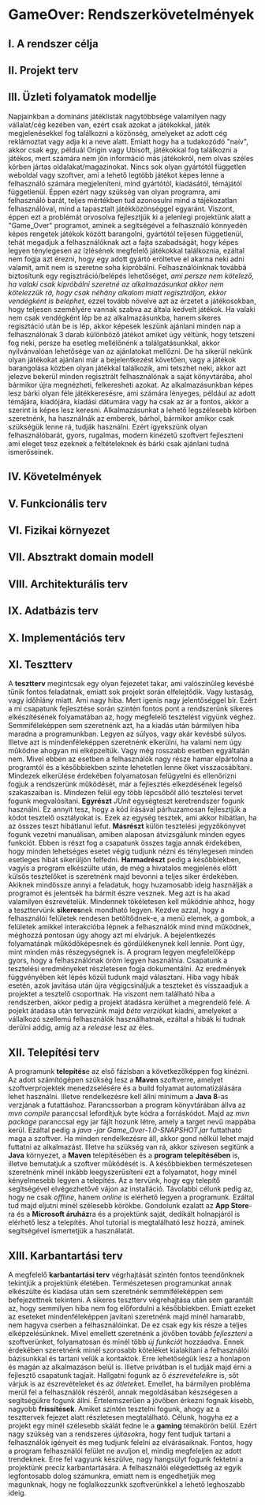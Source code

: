 # GameOver: Rendszerkövetelmények

## I. A rendszer célja

## II. Projekt terv

## III. Üzleti folyamatok modellje

Napjainkban a domináns játéklisták nagytöbbsége valamilyen nagy vállalat/cég kezében van,
ezért csak azokat a játékokkal, játék megjelenésekkel fog találkozni a közönség, amelyeket az
adott cég reklámoztat vagy adja ki a neve alatt. Emiatt hogy ha a tudakozódó "naív", akkor csak
egy, példuál Origin vagy Ubisoft, játékokkal fog találkozni a játékos, mert számára nem jön 
információ más játékokról, nem olvas széles körben jártas oldalakat/magazinokat. Nincs sok olyan
gyártótól független weboldal vagy szoftver, ami a lehető legtöbb játékot képes lenne a felhasználó
számára megjeleníteni, mind gyártótól, kiadásától, témájától függetlenül. Éppen ezért nagy szükség
van olyan programra, ami felhasználó barát, teljes mértékben tud azonosulni mind a tájékozatlan
felhasználóval, mind a tapasztalt játékközönséggel egyaránt. Viszont, éppen ezt a problémát orvosolva
fejlesztjük ki a jelenlegi projektünk alatt a "Game_Over" programot, aminek a segítségével a
felhasználó könnyedén képes rengetek játékok között barangolni, gyártótól teljesen függetlenül,
tehát megadjuk a felhasználóknak azt a fajta szabadságát, hogy képes legyen ténylegesen az 
ízlésének megfelelő játékokkal találkoznia, ezáltal nem fogja azt érezni, hogy egy adott gyártó
eröltetve el akarna neki adni valamit, amit nem is szeretne soha kipróbálni. Felhasználóinknak 
továbbá biztosítunk egy regisztráció/belépés lehetőséget, _ami persze nem kötelező, ha valaki csak
kipróbálni szeretné az alkalmazásunkat akkor nem kötelezzük rá, hogy csak néhány alkalom miatt
regisztráljon, ekkor vendégként is beléphet_, ezzel tovább növelve azt az érzetet a játékosokban, hogy teljesen
személyére vannak szabva az általa kedvelt játékok. Ha valaki nem csak vendégként lép be az 
alkalmazásunkba, hanem sikeres regisztáció után be is lép, akkor képesek leszünk ajánlani minden 
nap a felhasználónak 3 darab különböző játékot amiket úgy véltünk, hogy tetszeni fog neki, persze 
ha esetleg mellélőnénk a találgatásunkkal, akkor nyilvánvalóan lehetősége van az ajánlatokat
mellőzni. De ha sikerül nekünk olyan játékokat ajánlani már a bejelentkezést követően,
vagy a játékok barangolása közben olyan játékkal találkozik, ami tetszhet neki, akkor azt jelezve
bekerül minden regisztrált felhasználónak a saját könyvtárába, ahol bármikor újra megnézheti, felkeresheti
azokat. Az alkalmazásunkban képes lesz bárki olyan féle játékkeresésre, ami számára lényeges,
például az adott témájára, kiadójára, kiadási dátumára vagy ha csak az ár a fontos, akkor
a szerint is képes lesz keresni. Alkalmazásunkat a lehető legszélesebb körben szeretnénk, ha használnák
az emberek, bárhol, bármikor amikor csak szükségük lenne rá, tudják használni. Ezért igyekszünk 
olyan felhasználóbarát, gyors, rugalmas, modern kinézetű szoftvert fejleszteni ami eleget tesz
ezeknek a feltételeknek és bárki csak ajánlani tudná ismerőseinek.


## IV. Követelmények

## V. Funkcionális terv

## VI. Fizikai környezet

## VII. Absztrakt domain modell

## VIII. Architekturális terv

## IX. Adatbázis terv

## X. Implementációs terv

## XI. Tesztterv

A **tesztterv** megintcsak egy olyan fejezetet takar, ami valószínűleg kevésbé tűnik fontos feladatnak, emiatt sok projekt során elfelejtődik. Vagy lustaság, vagy időhiány miatt. Ami nagy hiba. Mert igenis nagy jelentőséggel bír. Ezért a mi csapatunk fejlesztése során szintén fontos pont a rendszerünk sikeres elkészítésének folyamatában az, hogy megfelelő tesztelést vigyünk véghez. Semmiféleképpen sem szeretnénk azt, ha a kiadás után bármilyen hiba maradna a programunkban. Legyen az súlyos, vagy akár kevésbé súlyos. Illetve azt is mindenféleképpen szeretnénk elkerülni, ha valami nem úgy működne ahogyan mi elképzeltük. Vagy még rosszabb esetben egyáltalán nem. Mivel ebben az esetben a felhasználók nagy része hamar elpártolna a programtól és a későbbiekben szinte lehetetlen lenne őket visszacsábítani. Mindezek elkerülése érdekében folyamatosan felügyelni és ellenőrizni fogjuk a rendszerünk működését, már a fejlesztés elkezdésének legelső szakaszaiban is. Mindezen felül egy több lépcsőből álló tesztelési tervet fogunk megvalósítani. **Egyrészt** *JUnit* egységteszt keretrendszer fogunk használni. Ez annyit tesz, hogy a kód írásával párhuzamosan fejlesztjük a kódot tesztelő osztályokat is. Ezek az egység tesztek, ami akkor hibátlan, ha az összes teszt hibátlanul lefut. **Másrészt** külön tesztelési jegyzőkönyvet fogunk vezetni manuálisan, amiben alaposan átvizsgálunk minden egyes funkciót. Ebben is részt fog a csapatunk összes tagja annak érdekében, hogy minden lehetséges esetet végig tudjunk nézni és ténylegesen minden esetleges hibát sikerüljön felfedni. **Harmadrészt** pedig a későbbiekben, vagyis a program elkészülte után, de még a hivatalos megjelenés előtt külsős tesztelőket is szeretnénk majd bevonni a teljes siker érdekében. Akiknek mindössze annyi a feladatuk, hogy huzamosabb ideig használják a programot és jelentsék ha bármit észre vesznek. Meg azt is ha akad valamilyen észrevételük. Mindennek tökéletesen kell működnie ahhoz, hogy a teszttervünk **sikeres**nek mondható legyen. Kezdve azzal, hogy a felhasználói felületek rendesen betöltődnek-e, a menü elemek, a gombok, a felületek amikkel interakcióba lépnek a felhasználók mind mind működnek, méghozzá pontosan úgy ahogy azt mi elvárjuk. A bejelentkezés folyamatának működőképesnek és gördülékenynek kell lennie. Pont úgy, mint minden más részegységnek is. A program legyen megfelelőképp gyors, hogy a felhasználónak öröm legyen használnia. Csapatunk a tesztelési eredményeket részletesen fogja dokumentálni. Az eredmények függvényében két lépés közül tudunk majd választani. Hiba vagy hibák esetén, azok javítása után újra végigcsináljuk a teszteket és visszaadjuk a projektet a tesztelő csoportnak. Ha viszont nem található hiba a rendszerben, akkor pedig a projekt átadásra kerülhet a megrendelő felé. A pojekt átadása után tervezünk majd *béta verzió*kat kiadni, amelyeket a vállalkozó szellemú felhasználók használhatnak, ezáltal a hibák ki tudnak derülni addig, amíg az a *release* lesz az éles.

## XII. Telepítési terv

A programunk **telepítés**e az első fázisban a következőképpen fog kinézni. Az adott számítógépen szükség lesz a **Maven** szoftverre, amelyet szoftverprojektek menedzselésére és a build folyamat automatizálására lehet használni. Illetve rendelkezésre kell állni minimum a **Java 8**-as verzjának a futattáshoz. Parancssorban a program könyvtárában állva az *mvn compile* paranccsal lefordítjuk byte kódra a forráskódot. Majd az *mvn package* paranccsal egy jar fájlt hozunk létre, amely a target nevű mappába kerül. Ezáltal pedig a *java -jar Game_Over-1.0-SNAPSHOT.jar* futtatható maga a szoftver. Ha minden rendelkezésre áll, akkor gond nélkül lehet majd futtatni az alkalmazást. Illetve ha szükség van rá, akkor szívesen segítünk a **Java** környezet, a **Maven** telepítésében és a **program telepítésében** is, illetve bemutatjuk a szoftver működését is. A későbbiekben természetesen szeretnénk minél inkább leegyszerűsíteni ezt a folyamatot, hogy minél kényelmesebb legyen a telepítés. Az a tervünk, hogy egy telepítő segítségével elvégezhetővé vájon az installáció. Távolabbi célunk pedig az, hogy ne csak *offline*, hanem *online* is elérhető legyen a programunk. Ezáltal tud majd eljutni minél szélesebb körökbe. Gondolunk ezalatt az **App Store**-ra és a **Microsoft áruház**ra és a projektünk saját, dedikált holnapjáról is elérhető lesz a telepítés. Ahol tutorial is megtalálható lesz hozzá, aminek segítségével ismertetjük a használatát.

## XIII. Karbantartási terv

A megfelelő **karbantartási terv** végrhajtását szintén fontos teendőnknek tekintjük a projektünk életében. Természetesen programunkat annak elkészülte és kiadása után sem szeretnénk semmiféleképpen sem befejezettnek tekinteni. A sikeres tesztterv végrehajtása után sem garantált az, hogy semmilyen hiba nem fog előfordulni a későbbiekben. Emiatt ezeket az eseteket mindenféleképpen javítani szeretnénk majd minél hamarabb, nem hagyva cserben a felhasználóinkat. De ez csak egy kis része a teljes elképzelésünknek. Mivel emellett szeretnénk a jövőben tovább *fejleszteni* a szoftverünket, folyamatosan és minél több *új funkció*t hozzáadva. Ennek érdekében szeretnénk minél szorosabb köteléket kialakítani a felhasználói bázisunkkal és tartani velük a kontaktok. Erre lehetőségük lesz a honlapon és magán az alkalmazáson belül is. Illetve privátban is el tudják majd érni a fejlesztő csapatunk tagjait. Hallgatni fogunk az ő *észrevételeik*re is, sőt várjuk is az észrevételeket és az *ötletek*et. Emellet, ha bármilyen probléma merül fel a felhasználók részéről, annak megoldásában készségesen a segítségükre fogunk állni. Értelemszerűen a jövőben érkezni fognak kisebb, nagyobb **frissítések**. Amiket szintén tesztelni fogunk, ahogy az a teszttervek fejezet alatt részletesen megtalálható. Célunk, hogyha ez a projekt egy minél szélesebb skálát fedne le a **gaming** témakörön belül. Ezért nagy szükség van a rendszeres *újítások*ra, hogy fent tudjuk tartani a felhasználók igényeit és meg tudjunk felelni az elvárásaiknak. Fontos, hogy a program felhasználói felület ne avuljon el, mindig megfeleljen az adott trendeknek. Erre fel vagyunk készülve, nagy hangsúlyt fogunk fektetni a projektünk precíz karbantartására. A felhasználói elégedettség az egyik legfontosabb dolog számunkra, emiatt nem is engedhetjük meg magunknak, hogy ne foglalkozzunkk szoftverünkkel a lehető leghoszabb ideig.
